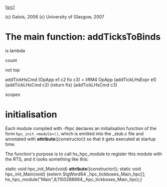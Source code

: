 [[src]](https://github.com/ghc/ghc/tree/master/compiler/deSugar/Coverage.hs)

(c) Galois, 2006
(c) University of Glasgow, 2007


# The main function: addTicksToBinds


is lambda

count

not top


addTickHsCmd (OpApp e1 c2 fix c3) =
        liftM4 OpApp
                (addTickLHsExpr e1)
                (addTickLHsCmd c2)
                (return fix)
                (addTickLHsCmd c3)


scopes

# initialisation


Each module compiled with -fhpc declares an initialisation function of
the form `hpc_init_<module>()`, which is emitted into the _stub.c file
and annotated with __attribute__((constructor)) so that it gets
executed at startup time.

The function's purpose is to call hs_hpc_module to register this
module with the RTS, and it looks something like this:

static void hpc_init_Main(void) __attribute__((constructor));
static void hpc_init_Main(void)
{extern StgWord64 _hpc_tickboxes_Main_hpc[];
 hs_hpc_module("Main",8,1150288664,_hpc_tickboxes_Main_hpc);}
